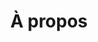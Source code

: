 ---
layout: ../layouts/MarkdownPage.astro
title: À propos
slug: oui oui
description: blzblzblz
pubDate: 05/02/22
---